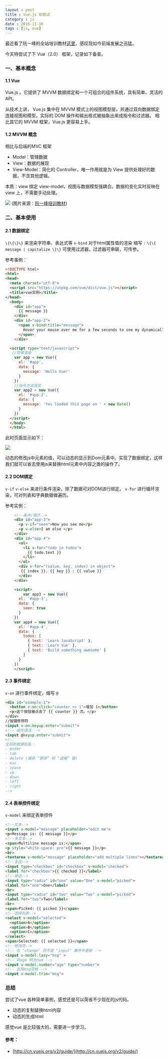```yaml
---
layout : post
title : Vue.js 初尝试
category : js
date : 2016-11-16 
tags : [js, vue]
---
```


最近看了阮一峰的全站培训教材[这里](https://github.com/ruanyf/jstraining)，感叹现如今前端发展之迅猛。

今天特尝试了下 Vue（2.0） 框架，记录如下备查。

<!-- more -->
### 一、基本概念

#### 1.1 Vue

Vue.js 。它提供了 MVVM 数据绑定和一个可组合的组件系统，具有简单、灵活的 API。

从技术上讲， Vue.js 集中在 MVVM 模式上的视图模型层，并通过双向数据绑定连接视图和模型。实际的 DOM 操作和输出格式被抽象出来成指令和过滤器。
相比其它的 MVVM 框架，Vue.js 更容易上手。

#### 1.2 MVVM 概念

相比与后端的MVC 框架
- Model：管理数据
- View：数据的展现
- View-Model：简化的 Controller，唯一作用就是为 View 提供处理好的数据，不含其他逻辑。

本质：view 绑定 view-model，视图与数据模型强耦合。数据的变化实时反映在 view 上，不需要手动处理。

![](/static/imgs/mvvm.png)
(图片来源：[阮一峰培训教材](https://github.com/ruanyf/jstraining/blob/master/docs/images/mvvm.png))

### 二、基本使用

#### 2.1 数据绑定 

``\{\{\}\}`` 来渲染字符串、表达式等
``v-bind`` 对于html属性值的渲染 缩写 `:`
``\{\{ message | capitalize \}\}`` 可使用过滤器，过滤器可串联，可传参。

参考事例：
```html 
<!DOCTYPE html>
<html>
<head>
  <meta charset="utf-8">
  <script src="https://unpkg.com/vue/dist/vue.js"></script>
  <title>vue实例</title>
</head>
  <body>
    <div id="app">
      {{ message }}
    </div>
    <div id="app-2">
      <span v-bind:title="message">
        Hover your mouse over me for a few seconds to see my dynamically bound title!
      </span>
    </div>

  <script type="text/javascript">
   //简单渲染
    var app = new Vue({
      el: '#app',
      data: {
        message: 'Hello Vue!'
      }
    })
    //指令方式渲染
    var app2 = new Vue({
      el: '#app-2',
      data: {
        message: 'You loaded this page on ' + new Date()
      }
    })
  </script>
  </body>
  </html>

```

此时页面显示如下：

![](/static/imgs/sjbd.png)

动态的修改js中元素的值，可以动态的显示到Dom元素中。实现了数据绑定，这样我们就可以省去使用js来替换html元素中内容之类的操作了。

#### 2.2 DOM绑定

`v-if` `v-else` 来进行条件渲染，除了数据可对DOM进行绑定。
`v-for` 进行循环渲染，可对列表和字典数据做遍历。

参考实例：
```html
    <!--条件/循环-->
    <div id="app-3">
      <p v-if="seen">Now you see me</p>
      <p v-else>I am else </p>
    </div>
    <div id="app-4">
      <ol>
        <li v-for="todo in todos">
          {{ todo.text }}
        </li>
      </ol>
      <div v-for="(value, key, index) in object">
       {{ index }}. {{ key }} : {{ value }}
      </div>
    </div>

    <script>
        var app3 = new Vue({
      el: '#app-3',
      data: {
        seen: true
      }
    })
    var app4 = new Vue({
      el: '#app-4',
      data: {
        todos: [
          { text: 'Learn JavaScript' },
          { text: 'Learn Vue' },
          { text: 'Build something awesome' }
        ]
      }
    })
    </script>
```
#### 2.3 事件绑定

`v-on` 进行事件绑定，缩写 `@`


```html
<div id="example-1">
  <button v-on:click="counter += 1">增加 1</button>
  <p>这个按钮被点击了 {{ counter }} 次。</p>
</div>
//按键修饰符
<input v-on:keyup.enter="submit">
<!-- 缩写语法 -->
<input @keyup.enter="submit">
<!--
全部的按键别名：
- enter
- tab
- delete (捕获 “删除” 和 “退格” 键)
- esc
- space
- up
- down
- left
- right
-->
```

#### 2.4 表单控件绑定

`v-model` 来绑定表单控件

```html
<!--文本-->
<input v-model="message" placeholder="edit me">
<p>Message is: {{ message }}</p>
<!--多文本-->
<span>Multiline message is:</span>
<p style="white-space: pre">{{ message }}</p>
<br>
<textarea v-model="message" placeholder="add multiple lines"></textarea>
<!--复选-->
<input type="checkbox" id="checkbox" v-model="checked">
<label for="checkbox">{{ checked }}</label>
<!--单选-->
<input type="radio" id="one" value="One" v-model="picked">
<label for="one">One</label>
<br>
<input type="radio" id="two" value="Two" v-model="picked">
<label for="two">Two</label>
<br>
<span>Picked: {{ picked }}</span>
<!--选择列表-->
<select v-model="selected">
  <option>A</option>
  <option>B</option>
  <option>C</option>
</select>
<span>Selected: {{ selected }}</span>
<!--修饰符-->
<!-- 在 "change" 而不是 "input" 事件中更新 -->
<input v-model.lazy="msg" >
<!-- 将age 转为num -->
<input v-model.number="age" type="number">
<!-- 去除msg空格 -->
<input v-model.trim="msg">
```

 
### 总结

尝试了vue 各种简单事例，感觉还是可以简省不少现在的js代码。

- 动态的复制替换html内容
- 动态的生成html 

感觉vue 是比较强大的，需要进一步学习。


#### 参考：

* [http://cn.vuejs.org/v2/guide/](http://cn.vuejs.org/v2/guide/)